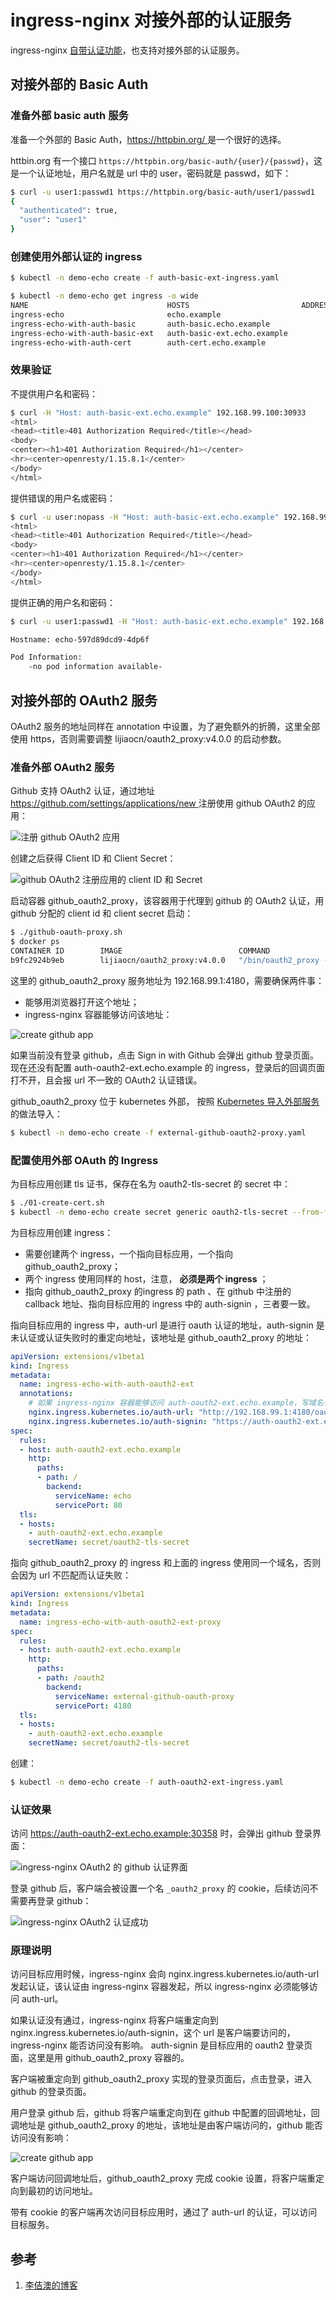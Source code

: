 <!-- toc -->
# ingress-nginx 对接外部的认证服务 

ingress-nginx [自带认证功能](./auth.md)，也支持对接外部的认证服务。

## 对接外部的 Basic Auth

###  准备外部 basic auth 服务

准备一个外部的 Basic Auth，[https://httpbin.org/ ][2] 是一个很好的选择。

httbin.org 有一个接口 `https://httpbin.org/basic-auth/{user}/{passwd}`，这是一个认证地址，用户名就是 url 中的 user，密码就是 passwd，如下：

```sh
$ curl -u user1:passwd1 https://httpbin.org/basic-auth/user1/passwd1
{
  "authenticated": true,
  "user": "user1"
}
```

### 创建使用外部认证的 ingress

```sh
$ kubectl -n demo-echo create -f auth-basic-ext-ingress.yaml

$ kubectl -n demo-echo get ingress -o wide
NAME                               HOSTS                         ADDRESS   PORTS     AGE
ingress-echo                       echo.example                            80        45d
ingress-echo-with-auth-basic       auth-basic.echo.example                 80        2d20h
ingress-echo-with-auth-basic-ext   auth-basic-ext.echo.example             80        21s
ingress-echo-with-auth-cert        auth-cert.echo.example                  80, 443   2d1h
```

### 效果验证

不提供用户名和密码：

```sh
$ curl -H "Host: auth-basic-ext.echo.example" 192.168.99.100:30933
<html>
<head><title>401 Authorization Required</title></head>
<body>
<center><h1>401 Authorization Required</h1></center>
<hr><center>openresty/1.15.8.1</center>
</body>
</html>
```

提供错误的用户名或密码：

```sh
$ curl -u user:nopass -H "Host: auth-basic-ext.echo.example" 192.168.99.100:30933
<html>
<head><title>401 Authorization Required</title></head>
<body>
<center><h1>401 Authorization Required</h1></center>
<hr><center>openresty/1.15.8.1</center>
</body>
</html>
```

提供正确的用户名和密码：

```sh
$ curl -u user1:passwd1 -H "Host: auth-basic-ext.echo.example" 192.168.99.100:30933

Hostname: echo-597d89dcd9-4dp6f

Pod Information:
    -no pod information available-
```

## 对接外部的 OAuth2 服务

OAuth2 服务的地址同样在 annotation 中设置，为了避免额外的折腾，这里全部使用 https，否则需要调整 lijiaocn/oauth2_proxy:v4.0.0 的启动参数。

### 准备外部 OAuth2 服务

Github 支持 OAuth2 认证，通过地址 [https://github.com/settings/applications/new ][3] 注册使用 github OAuth2 的应用：

![注册 github OAuth2 应用](../../img/ingress-nginx/github-oauth.png)

创建之后获得 Client ID 和 Client Secret：

![github OAuth2 注册应用的 client ID 和 Secret](../../img/ingress-nginx/github-oauth2.png)

启动容器 github_oauth2_proxy，该容器用于代理到 github 的 OAuth2 认证，用 github 分配的 client id 和 client secret 启动：

```sh
$ ./github-oauth-proxy.sh
$ docker ps
CONTAINER ID        IMAGE                          COMMAND                  CREATED             STATUS              PORTS                    NAMES
b9fc2924b9eb        lijiaocn/oauth2_proxy:v4.0.0   "/bin/oauth2_proxy -…"   5 seconds ago       Up 4 seconds        0.0.0.0:4180->4180/tcp   github_oauth2_proxy
```

这里的 github_oauth2_proxy 服务地址为 192.168.99.1:4180，需要确保两件事：

* 能够用浏览器打开这个地址；
* ingress-nginx 容器能够访问该地址：

![create github app](../../img/ingress-nginx/github-oauth3.png)

如果当前没有登录 github，点击 Sign in with Github 会弹出 github 登录页面。
现在还没有配置 auth-oauth2-ext.echo.example 的 ingress，登录后的回调页面打不开，且会报 url 不一致的 OAuth2 认证错误。

github_oauth2_proxy 位于 kubernetes 外部， 按照 [Kubernetes 导入外部服务](../svc/external.md) 的做法导入：

```sh
$ kubectl -n demo-echo create -f external-github-oauth2-proxy.yaml
```

### 配置使用外部 OAuth 的 Ingress

为目标应用创建 tls 证书，保存在名为 oauth2-tls-secret 的 secret 中：

```sh
$ ./01-create-cert.sh
$ kubectl -n demo-echo create secret generic oauth2-tls-secret --from-file=tls.crt=server.crt --from-file=tls.key=server.key
```

为目标应用创建 ingress：

* 需要创建两个 ingress，一个指向目标应用，一个指向 github_oauth2_proxy；
* 两个 ingress 使用同样的 host，注意， **必须是两个 ingress** ；
* 指向 github_oauth2_proxy 的ingress 的 path 、在 github 中注册的 callback 地址、指向目标应用的 ingress 中的 auth-signin ，三者要一致。


指向目标应用的 ingress 中，auth-url 是进行 oauth 认证的地址，auth-signin 是未认证或认证失败时的重定向地址，该地址是 github_oauth2_proxy 的地址：

```yaml
apiVersion: extensions/v1beta1
kind: Ingress
metadata:
  name: ingress-echo-with-auth-oauth2-ext
  annotations:
    # 如果 ingress-nginx 容器能够访问 auth-oauth2-ext.echo.example，写域名也可以，见后面的原理说明
    nginx.ingress.kubernetes.io/auth-url: "http://192.168.99.1:4180/oauth2/auth"
    nginx.ingress.kubernetes.io/auth-signin: "https://auth-oauth2-ext.echo.example:30358/oauth2/start?rd=$escaped_request_uri"
spec:
  rules:
  - host: auth-oauth2-ext.echo.example
    http:
      paths:
      - path: /
        backend:
          serviceName: echo
          servicePort: 80
  tls:
  - hosts:
    - auth-oauth2-ext.echo.example
    secretName: secret/oauth2-tls-secret
```

指向 github_oauth2_proxy 的 ingress 和上面的 ingress 使用同一个域名，否则会因为 url 不匹配而认证失败：

```yaml
apiVersion: extensions/v1beta1
kind: Ingress
metadata:
  name: ingress-echo-with-auth-oauth2-ext-proxy
spec:
  rules:
  - host: auth-oauth2-ext.echo.example
    http:
      paths:
      - path: /oauth2
        backend:
          serviceName: external-github-oauth-proxy
          servicePort: 4180
  tls:
  - hosts:
    - auth-oauth2-ext.echo.example
    secretName: secret/oauth2-tls-secret
```

创建：

```sh
$ kubectl -n demo-echo create -f auth-oauth2-ext-ingress.yaml
```

### 认证效果

访问 https://auth-oauth2-ext.echo.example:30358 时，会弹出 github 登录界面：

![ingress-nginx OAuth2 的 github 认证界面](../../img/ingress-nginx/github-oauth4.png)

登录 github 后，客户端会被设置一个名 `_oauth2_proxy` 的 cookie，后续访问不需要再登录 github：

![ingress-nginx OAuth2 认证成功](../../img/ingress-nginx/github-oauth5.png)

### 原理说明

访问目标应用时候，ingress-nginx 会向 nginx.ingress.kubernetes.io/auth-url 发起认证，该认证由 ingress-nginx 容器发起，所以 ingress-nginx 必须能够访问 auth-url。

如果认证没有通过，ingress-nginx 将客户端重定向到 nginx.ingress.kubernetes.io/auth-signin，这个 url 是客户端要访问的，ingress-nginx 能否访问没有影响。 auth-signin 是目标应用的 oauth2 登录页面，这里是用 github_oauth2_proxy 容器的。 

客户端被重定向到 github_oauth2_proxy 实现的登录页面后，点击登录，进入 github 的登录页面。

用户登录 github 后，github 将客户端重定向到在 github 中配置的回调地址，回调地址是 github_oauth2_proxy 的地址，该地址是由客户端访问的，github 能否访问没有影响：

![create github app](../../img/ingress-nginx/github-oauth6.png)

客户端访问回调地址后，github_oauth2_proxy 完成 cookie 设置，将客户端重定向到最初的访问地址。

带有 cookie 的客户端再次访问目标应用时，通过了 auth-url 的认证，可以访问目标服务。

## 参考

1. [李佶澳的博客][1]

[1]: https://www.lijiaocn.com "李佶澳的博客"
[2]: https://httpbin.org/#/Auth/get_basic_auth__user___passwd_ "https://httpbin.org/"
[3]: https://github.com/settings/applications/new "https://github.com/settings/applications/new"
